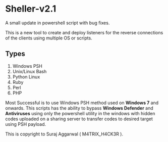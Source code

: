 # Sheller-v2.1

A small update in powershell script with bug fixes.

This is a new tool to create and deploy listeners for the reverse connections of the clients using multiple OS or scripts.

## Types
1. Windows PSH
2. Unix/Linux Bash
3. Python Linux
4. Ruby
5. Perl
6. PHP

Most Successful is to use Windows PSH method used on **Windows 7** and onwards. This scripts has the ability to bypass **Windows Defender** and **Antiviruses** using only the powershell utility in the windows with hidden codes uploaded on a sharing server to transfer codes to desired target using PSH payload.

This is copyright to Suraj Aggarwal ( M4TRIX_H4CK3R ).
